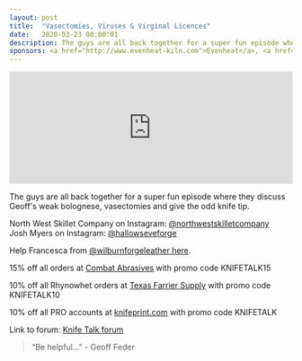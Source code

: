 ```yaml
---
layout: post
title:  "Vasectomies, Viruses & Virginal Licences"
date:   2020-03-23 00:00:01
description: The guys are all back together for a super fun episode where they discuss Geoff's weak bolognese, vasectomies and give the odd knife tip. 
sponsors: <a href="http://www.evenheat-kiln.com">Evenheat</a>, <a href="http://www.combatabrasives.com">Combat Abrasives</a>, <a href="https://www.indasa-abrasives.com">IndasaUSA</a>, <a href="http://www.knifeprint.com">Knifeprint</a>, <a href="http://www.texasfarriersupply.com">Texas Farrier Supply</a> and <a href="https://claryxmetalworks.com">Claryx Metalworks</a>.
---
```

                
<iframe height="200px" width="100%" frameborder="no" scrolling="no" seamless src="https://player.simplecast.com/5e9a5986-5878-4cdc-94fa-145d5146a081?dark=false"></iframe>

The guys are all back together for a super fun episode where they discuss Geoff's weak bolognese, vasectomies and give the odd knife tip.  



North West Skillet Company on Instagram: <a href="https://instagram.com/northwestskilletcompany">@northwestskilletcompany</a>  
Josh Myers on Instagram: <a href="https://instagram.com/hallowseveforge">@hallowseveforge</a>  

Help Francesca from <a href="https://instagram.com/wilburnforgeleather">@wilburnforgeleather </a><a href="https://www.instagram.com/p/B9cZ1grAF4K/?igshid=xwb3k3yabflu">here</a>. 
   
  










      

            
  













  
15% off all orders at  <a href="http://www.combatabrasives.com">Combat Abrasives</a> with promo code KNIFETALK15

10% off all Rhynowhet orders at  <a href="http://www.texasfarriersupply.com">Texas Farrier Supply</a> with promo code KNIFETALK10  

10% off all PRO accounts at <a href="http://www.knifeprint.com">knifeprint.com</a> with promo code KNIFETALK
 

   
  

Link to forum: <a href="http://forum.knifetalk.net">Knife Talk forum</a>




 


<blockquote class="largeQuote">“Be helpful..." - Geoff Feder</blockquote>



